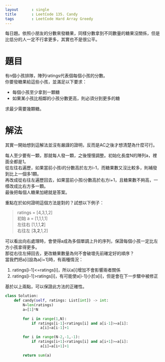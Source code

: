 ```yaml
--- 
layout      : single
title       : LeetCode 135. Candy
tags        : LeetCode Hard Array Greedy
---
```

每日題。依照小朋友的分數來發糖果，同樣分數拿到不同數量的糖果沒關係，但是比低分的人一定不行拿更多，其實也不是很公平。  

# 題目
有n個小孩排隊，陣列ratings代表個每個小孩的分數。  
你要發糖果給這些小孩，並滿足以下要求：  
- 每個小孩至少拿到一顆糖  
- 如果某小孩比相鄰的小孩分數更高，則必須分到更多的糖  

求最少需要幾顆糖。  

# 解法
其實一開始想到這解法並沒有嚴謹的證明，反而是AC之後才想清楚為什麼可行。  

每人至少要有一顆，那就每人發一顆，之後慢慢調整。初始化長度N的陣列a，裡面全都是1。  
從左往右遍歷，如果當前小孩i的分數高於左方i-1，而糖果數又沒比較多，則補發到比上一個多1顆。  
再改成從右往左遍歷回去，如果當前小孩i分數高於右方i+1，且糖果數不夠高，一樣改成比右方多一顆。  
最後把每個人糖果加總就是答案。  

重點在於如何證明這個方法是對的？試想以下例子：  
> ratings = [4,3,1,2]  
> 初始 a = [1,1,1,1]  
> 左往右 [1,1,1,**2**]  
> 右往左 [**3,2**,1,2]  

可以看出向右處理時，會使得a成為多個單調上升的序列，保證每個小孩一定比左方小孩拿得更多。  
那從右往左掃回去，更改糖果數量為何不會破壞先前確定好的順序？  
當我們把a[i]設為a[i+1]時，有兩種情況：  
1. ratings[i-1]<=ratings[i]，所以a[i]增加不會影響兩者關係  
2. ratings[i-1]>ratings[i]，有可能使a[i-1]小於a[i]，但是會在下一步驟中被修正  

基於以上兩點，可以保證此方法的正確性。  

```python
class Solution:
    def candy(self, ratings: List[int]) -> int:
        N=len(ratings)
        a=[1]*N
        
        for i in range(1,N):
            if ratings[i-1]<ratings[i] and a[i-1]>=a[i]:
                a[i]=a[i-1]+1
        
        for i in range(N-2,-1,-1):
            if ratings[i+1]<ratings[i] and a[i+1]>=a[i]:
                a[i]=a[i+1]+1
        
        return sum(a)
```
